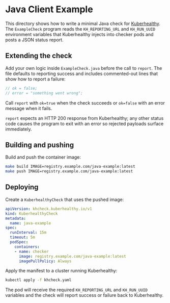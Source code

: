 # Java Client Example

This directory shows how to write a minimal Java check for [Kuberhealthy](https://github.com/kuberhealthy/kuberhealthy). The `ExampleCheck` program reads the `KH_REPORTING_URL` and `KH_RUN_UUID` environment variables that Kuberhealthy injects into checker pods and posts a JSON status report.

## Extending the check

Add your own logic inside `ExampleCheck.java` before the call to `report`. The file defaults to reporting success and includes commented-out lines that show how to report a failure:

```java
// ok = false;
// error = "something went wrong";
```

Call `report` with `ok=true` when the check succeeds or `ok=false` with an error message when it fails.

`report` expects an HTTP 200 response from Kuberhealthy; any other status
code causes the program to exit with an error so rejected payloads surface
immediately.

## Building and pushing

Build and push the container image:

```bash
make build IMAGE=registry.example.com/java-example:latest
make push IMAGE=registry.example.com/java-example:latest
```

## Deploying

Create a `KuberhealthyCheck` that uses the pushed image:

```yaml
apiVersion: khcheck.kuberhealthy.io/v1
kind: KuberhealthyCheck
metadata:
  name: java-example
spec:
  runInterval: 15m
  timeout: 5m
  podSpec:
    containers:
    - name: checker
      image: registry.example.com/java-example:latest
      imagePullPolicy: Always
```

Apply the manifest to a cluster running Kuberhealthy:

```bash
kubectl apply -f khcheck.yaml
```

The pod will receive the required `KH_REPORTING_URL` and `KH_RUN_UUID` variables and the check will report success or failure back to Kuberhealthy.
